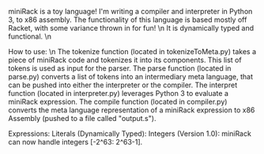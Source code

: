 miniRack is a toy language! I'm writing a compiler and interpreter in Python 3, to x86 assembly. The functionality of this language is based mostly off Racket, with some variance thrown in for fun! \n
It is dynamically typed and functional. \n

How to use: \n
  The tokenize function (located in tokenizeToMeta.py) takes a piece of miniRack code and tokenizes it into its components. This list of tokens is used as input for the parser. 
  The parse function (located in parse.py) converts a list of tokens into an intermediary meta language, that can be pushed into either the interpreter or the compiler. 
  The interpret function (located in interpreter.py) leverages Python 3 to evaluate a miniRack expression. 
  The compile function (located in compiler.py) converts the meta language representation of a miniRack expression to x86 Assembly (pushed to a file called "output.s"). 
  
  
Expressions: 
  Literals (Dynamically Typed):
    Integers (Version 1.0): miniRack can now handle integers [-2^63: 2^63-1]. 
